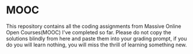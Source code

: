 # MOOC
This repository contains all the coding assignments from Massive Online Open Courses(MOOC) I've completed so far. Please do not copy the solutions blindly from here and paste them into your grading prompt, if you do you will learn nothing, you will miss the thrill of learning something new. 
